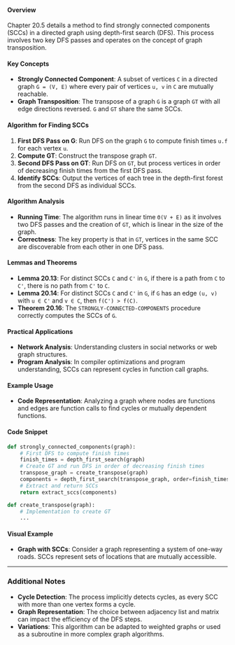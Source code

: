 #### Overview
Chapter 20.5 details a method to find strongly connected components (SCCs) in a directed graph using depth-first search (DFS). This process involves two key DFS passes and operates on the concept of graph transposition.
#### Key Concepts
- **Strongly Connected Component**: A subset of vertices `C` in a directed graph `G = (V, E)` where every pair of vertices `u, v` in `C` are mutually reachable.
- **Graph Transposition**: The transpose of a graph `G` is a graph `GT` with all edge directions reversed. `G` and `GT` share the same SCCs.
#### Algorithm for Finding SCCs
1. **First DFS Pass on G**: Run DFS on the graph `G` to compute finish times `u.f` for each vertex `u`.
2. **Compute GT**: Construct the transpose graph `GT`.
3. **Second DFS Pass on GT**: Run DFS on `GT`, but process vertices in order of decreasing finish times from the first DFS pass.
4. **Identify SCCs**: Output the vertices of each tree in the depth-first forest from the second DFS as individual SCCs.
#### Algorithm Analysis
- **Running Time**: The algorithm runs in linear time `Θ(V + E)` as it involves two DFS passes and the creation of `GT`, which is linear in the size of the graph.
- **Correctness**: The key property is that in `GT`, vertices in the same SCC are discoverable from each other in one DFS pass.
#### Lemmas and Theorems
- **Lemma 20.13**: For distinct SCCs `C` and `C'` in `G`, if there is a path from `C` to `C'`, there is no path from `C'` to `C`.
- **Lemma 20.14**: For distinct SCCs `C` and `C'` in `G`, if `G` has an edge `(u, v)` with `u ∈ C'` and `v ∈ C`, then `f(C') > f(C)`.
- **Theorem 20.16**: The `STRONGLY-CONNECTED-COMPONENTS` procedure correctly computes the SCCs of `G`.
#### Practical Applications
- **Network Analysis**: Understanding clusters in social networks or web graph structures.
- **Program Analysis**: In compiler optimizations and program understanding, SCCs can represent cycles in function call graphs.
#### Example Usage
- **Code Representation**: Analyzing a graph where nodes are functions and edges are function calls to find cycles or mutually dependent functions.
#### Code Snippet
```python
def strongly_connected_components(graph):
    # First DFS to compute finish times
    finish_times = depth_first_search(graph)
    # Create GT and run DFS in order of decreasing finish times
    transpose_graph = create_transpose(graph)
    components = depth_first_search(transpose_graph, order=finish_times)
    # Extract and return SCCs
    return extract_sccs(components)

def create_transpose(graph):
    # Implementation to create GT
    ...
```

#### Visual Example
- **Graph with SCCs**: Consider a graph representing a system of one-way roads. SCCs represent sets of locations that are mutually accessible.
---
### Additional Notes
- **Cycle Detection**: The process implicitly detects cycles, as every SCC with more than one vertex forms a cycle.
- **Graph Representation**: The choice between adjacency list and matrix can impact the efficiency of the DFS steps.
- **Variations**: This algorithm can be adapted to weighted graphs or used as a subroutine in more complex graph algorithms.